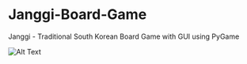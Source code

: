 # Janggi-Board-Game
Janggi - Traditional South Korean Board Game with GUI using PyGame


![Alt Text](https://media.giphy.com/media/bfiyn8SRuXeaRamyjC/giphy.gif)
